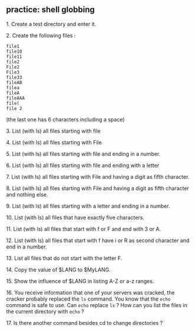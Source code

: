 ## practice: shell globbing

1\. Create a test directory and enter it.

2\. Create the following files :

    file1
    file10
    file11
    file2
    File2
    File3
    file33
    fileAB
    filea
    fileA
    fileAAA
    file(
    file 2

(the last one has 6 characters including a space)

3\. List (with ls) all files starting with file

4\. List (with ls) all files starting with File

5\. List (with ls) all files starting with file and ending in a number.

6\. List (with ls) all files starting with file and ending with a letter

7\. List (with ls) all files starting with File and having a digit as
fifth character.

8\. List (with ls) all files starting with File and having a digit as
fifth character and nothing else.

9\. List (with ls) all files starting with a letter and ending in a
number.

10\. List (with ls) all files that have exactly five characters.

11\. List (with ls) all files that start with f or F and end with 3 or
A.

12\. List (with ls) all files that start with f have i or R as second
character and end in a number.

13\. List all files that do not start with the letter F.

14\. Copy the value of \$LANG to \$MyLANG.

15\. Show the influence of \$LANG in listing A-Z or a-z ranges.

16\. You receive information that one of your servers was cracked, the
cracker probably replaced the `ls` command. You know that the `echo`
command is safe to use. Can `echo` replace `ls` ? How can you list the
files in the current directory with `echo` ?

17\. Is there another command besides cd to change directories ?
